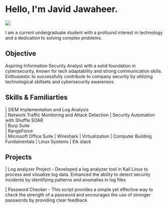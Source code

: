 
# Hello, I'm Javid Jawaheer.
<a href="https://www.linkedin.com/in/javid-jawaheer-759879306"><img src="https://img.shields.io/badge/-LinkedIn-0072b1?&style=for-the-badge&logo=linkedin&logoColor=white" /></a>

I am a current undergraduate student with a profound interest in technology and a dedication to solving complex problems.

## Objective

Aspiring Information Security Analyst with a solid foundation in cybersecurity, known for tech adaptability and strong communication skills. Enthusiastic to successfully contribute to company security by utilizing technological skillsets and cybersecurity awareness.

## Skills & Familiarties                                         
| SIEM Implementation and Log Analysis          
| Network Traffic Monitoring and Attack Detection 
| Security Automation with Shuffle SOAR        
| Burp Suite    
| RangeForce              
| Microsoft Office Suite
| Wireshark
| Virtualization
| Computer Building Fundamentals 
| Linux Systems
| Elk stack

## Projects
| Log analyzer Project - Developed a log analyzer tool in Kali Linux to process and visualize log data. Enhanced the ability to detect security incidents by identifying patterns and anomalies in log files

| Password Checker - This script provides a simple yet effective way to check the strength of a password and encourages the use of stronger passwords by providing clear feedback
